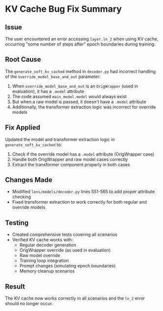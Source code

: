 # KV Cache Bug Fix Summary

## Issue
The user encountered an error accessing `layer.ln_2` when using KV cache, occurring "some number of steps after" epoch boundaries during training.

## Root Cause
The `generate_soft_kv_cached` method in `decoder.py` had incorrect handling of the `override_model_base_and_out` parameter:

1. When `override_model_base_and_out` is an `OrigWrapper` (used in evaluation), it has a `.model` attribute
2. The code assumed `main_model.model` would always exist
3. But when a raw model is passed, it doesn't have a `.model` attribute
4. Additionally, the transformer extraction logic was incorrect for override models

## Fix Applied
Updated the model and transformer extraction logic in `generate_soft_kv_cached` to:

1. Check if the override model has a `.model` attribute (OrigWrapper case)
2. Handle both OrigWrapper and raw model cases correctly
3. Extract the transformer component properly in both cases

## Changes Made
- Modified `lens/models/decoder.py` lines 551-565 to add proper attribute checking
- Fixed transformer extraction to work correctly for both regular and override models

## Testing
- Created comprehensive tests covering all scenarios
- Verified KV cache works with:
  - Regular decoder generation
  - OrigWrapper override (as used in evaluation)
  - Raw model override
  - Training loop integration
  - Prompt changes (simulating epoch boundaries)
  - Memory cleanup scenarios

## Result
The KV cache now works correctly in all scenarios and the `ln_2` error should no longer occur.
